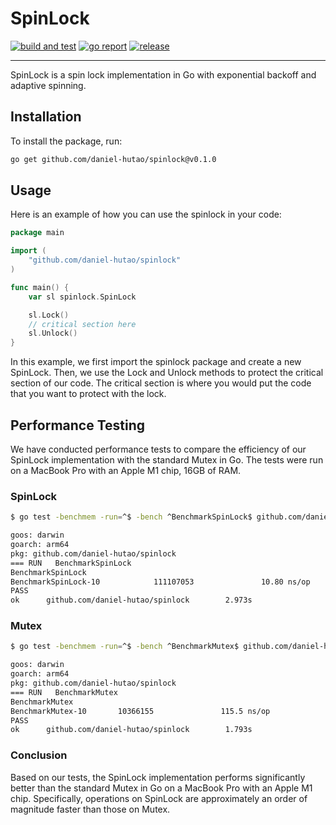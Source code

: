 # SpinLock

[![build and test](https://github.com/daniel-hutao/spinlock/workflows/CI/badge.svg)](https://github.com/daniel-hutao/spinlock/actions)
[![go report](https://goreportcard.com/badge/github.com/daniel-hutao/spinlock)](https://goreportcard.com/report/github.com/daniel-hutao/spinlock)
[![release](https://img.shields.io/github/release/daniel-hutao/spinlock.svg)](https://github.com/daniel-hutao/spinlock/releases/)

---

SpinLock is a spin lock implementation in Go with exponential backoff and adaptive spinning.

## Installation

To install the package, run:

```bash
go get github.com/daniel-hutao/spinlock@v0.1.0
```

## Usage

Here is an example of how you can use the spinlock in your code:

```go
package main

import (
	"github.com/daniel-hutao/spinlock"
)

func main() {
	var sl spinlock.SpinLock

	sl.Lock()
	// critical section here
	sl.Unlock()
}
```

In this example, we first import the spinlock package and create a new SpinLock. Then, we use the Lock and Unlock methods to protect the critical section of our code. The critical section is where you would put the code that you want to protect with the lock.

## Performance Testing

We have conducted performance tests to compare the efficiency of our SpinLock implementation with the standard Mutex in Go. The tests were run on a MacBook Pro with an Apple M1 chip, 16GB of RAM.

### SpinLock

```bash
$ go test -benchmem -run=^$ -bench ^BenchmarkSpinLock$ github.com/daniel-hutao/spinlock

goos: darwin
goarch: arm64
pkg: github.com/daniel-hutao/spinlock
=== RUN   BenchmarkSpinLock
BenchmarkSpinLock
BenchmarkSpinLock-10            111107053               10.80 ns/op            0 B/op          0 allocs/op
PASS
ok      github.com/daniel-hutao/spinlock        2.973s
```

### Mutex

```bash
$ go test -benchmem -run=^$ -bench ^BenchmarkMutex$ github.com/daniel-hutao/spinlock

goos: darwin
goarch: arm64
pkg: github.com/daniel-hutao/spinlock
=== RUN   BenchmarkMutex
BenchmarkMutex
BenchmarkMutex-10       10366155               115.5 ns/op             0 B/op          0 allocs/op
PASS
ok      github.com/daniel-hutao/spinlock        1.793s
```

### Conclusion

Based on our tests, the SpinLock implementation performs significantly better than the standard Mutex in Go on a MacBook Pro with an Apple M1 chip. Specifically, operations on SpinLock are approximately an order of magnitude faster than those on Mutex.
